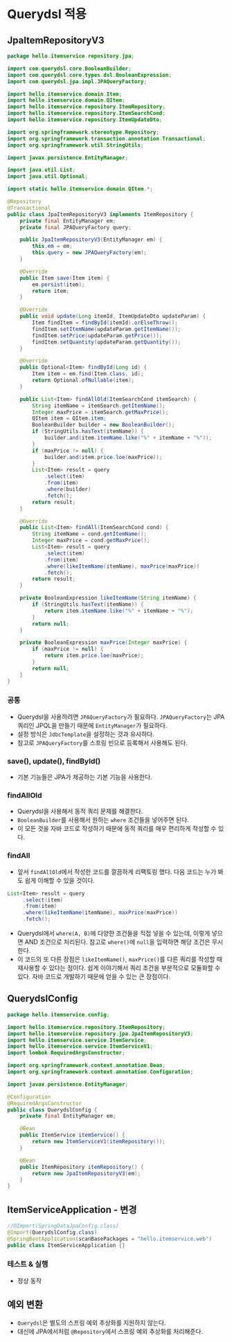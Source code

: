 # Querydsl 적용
## JpaItemRepositoryV3
```java
package hello.itemservice.repository.jpa;

import com.querydsl.core.BooleanBuilder;
import com.querydsl.core.types.dsl.BooleanExpression;
import com.querydsl.jpa.impl.JPAQueryFactory;

import hello.itemservice.domain.Item;
import hello.itemservice.domain.QItem;
import hello.itemservice.repository.ItemRepository;
import hello.itemservice.repository.ItemSearchCond;
import hello.itemservice.repository.ItemUpdateDto;

import org.springframework.stereotype.Repository;
import org.springframework.transaction.annotation.Transactional;
import org.springframework.util.StringUtils;

import javax.persistence.EntityManager;

import java.util.List;
import java.util.Optional;

import static hello.itemservice.domain.QItem.*;

@Repository
@Transactional
public class JpaItemRepositoryV3 implements ItemRepository {
	private final EntityManager em;
	private final JPAQueryFactory query;

	public JpaItemRepositoryV3(EntityManager em) {
		this.em = em;
		this.query = new JPAQueryFactory(em);
	}

	@Override
	public Item save(Item item) {
		em.persist(item);
		return item;
	}

	@Override
	public void update(Long itemId, ItemUpdateDto updateParam) {
		Item findItem = findById(itemId).orElseThrow();
		findItem.setItemName(updateParam.getItemName());
		findItem.setPrice(updateParam.getPrice());
		findItem.setQuantity(updateParam.getQuantity());
	}

	@Override
	public Optional<Item> findById(Long id) {
		Item item = em.find(Item.class, id);
		return Optional.ofNullable(item);
	}

	public List<Item> findAllOld(ItemSearchCond itemSearch) {
		String itemName = itemSearch.getItemName();
		Integer maxPrice = itemSearch.getMaxPrice();
		QItem item = QItem.item;
		BooleanBuilder builder = new BooleanBuilder();
		if (StringUtils.hasText(itemName)) {
			builder.and(item.itemName.like("%" + itemName + "%"));
		}
		if (maxPrice != null) {
			builder.and(item.price.loe(maxPrice));
		}
		List<Item> result = query
			.select(item)
			.from(item)
			.where(builder)
			.fetch();
		return result;
	}

	@Override
	public List<Item> findAll(ItemSearchCond cond) {
		String itemName = cond.getItemName();
		Integer maxPrice = cond.getMaxPrice();
		List<Item> result = query
			.select(item)
			.from(item)
			.where(likeItemName(itemName), maxPrice(maxPrice))
			.fetch();
		return result;
	}

	private BooleanExpression likeItemName(String itemName) {
		if (StringUtils.hasText(itemName)) {
			return item.itemName.like("%" + itemName + "%");
		}
		return null;
	}

	private BooleanExpression maxPrice(Integer maxPrice) {
		if (maxPrice != null) {
			return item.price.loe(maxPrice);
		}
		return null;
	}
}
```
### 공통
- Querydsl을 사용하려면 `JPAQueryFactory`가 필요하다. `JPAQueryFactory`는 JPA 쿼리인 JPQL을 만들기
때문에 `EntityManager`가 필요하다.
- 설정 방식은 `JdbcTemplate`을 설정하는 것과 유사하다.
- 참고로 `JPAQueryFactory`를 스프링 빈으로 등록해서 사용해도 된다.

### save(), update(), findById()
- 기본 기능들은 JPA가 제공하는 기본 기능을 사용한다.

### findAllOld
- Querydsl을 사용해서 동적 쿼리 문제를 해결한다.
- `BooleanBuilder`를 사용해서 원하는 `where` 조건들을 넣어주면 된다.
- 이 모든 것을 자바 코드로 작성하기 때문에 동적 쿼리를 매우 편리하게 작성할 수 있다.

### findAll
- 앞서 `findAllOld`에서 작성한 코드를 깔끔하게 리팩토링 했다. 다음 코드는 누가 봐도 쉽게 이해할 수 있을 것이다.
```java
List<Item> result = query
     .select(item)
     .from(item)
     .where(likeItemName(itemName), maxPrice(maxPrice))
     .fetch();
```
- Querydsl에서 `where(A, B)`에 다양한 조건들을 직접 넣을 수 있는데, 이렇게 넣으면 AND 조건으로 처리된다.
참고로 `where()`에 `null`을 입력하면 해당 조건은 무시한다.
- 이 코드의 또 다른 장점은 `likeItemName()`, `maxPrice()`를 다른 쿼리를 작성할 때 재사용할 수 있다는 점이다.
쉽게 이야기해서 쿼리 조건을 부분적으로 모듈화할 수 있다. 자바 코드로 개발하기 때문에 얻을 수 있는 큰 장점이다.

## QuerydslConfig
```java
package hello.itemservice.config;

import hello.itemservice.repository.ItemRepository;
import hello.itemservice.repository.jpa.JpaItemRepositoryV3;
import hello.itemservice.service.ItemService;
import hello.itemservice.service.ItemServiceV1;
import lombok.RequiredArgsConstructor;

import org.springframework.context.annotation.Bean;
import org.springframework.context.annotation.Configuration;

import javax.persistence.EntityManager;

@Configuration
@RequiredArgsConstructor
public class QuerydslConfig {
	private final EntityManager em;

	@Bean
	public ItemService itemService() {
		return new ItemServiceV1(itemRepository());
	}

	@Bean
	public ItemRepository itemRepository() {
		return new JpaItemRepositoryV3(em);
	}
}
```

## ItemServiceApplication - 변경
```java
//@Import(SpringDataJpaConfig.class)
@Import(QuerydslConfig.class)
@SpringBootApplication(scanBasePackages = "hello.itemservice.web")
public class ItemServiceApplication {}
```

### 테스트 & 실행
- 정상 동작

## 예외 변환
- `Querydsl`은 별도의 스프링 예외 추상화를 지원하지 않는다.
- 대신에 JPA에서처럼 `@Repository`에서 스프링 예외 추상화를 처리해준다.
